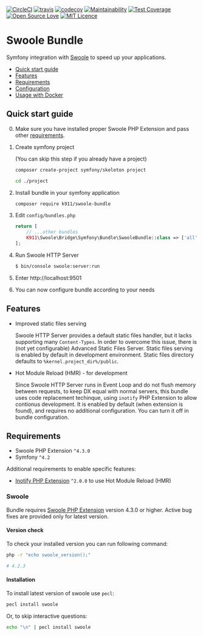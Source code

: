 [![CircleCI](https://circleci.com/gh/k911/swoole-bundle.svg?style=svg)](https://circleci.com/gh/k911/swoole-bundle)
[![travis](https://api.travis-ci.org/k911/swoole-bundle.svg?branch=develop)](https://travis-ci.org/k911/swoole-bundle)
[![codecov](https://codecov.io/gh/k911/swoole-bundle/branch/develop/graph/badge.svg)](https://codecov.io/gh/k911/swoole-bundle)
[![Maintainability](https://api.codeclimate.com/v1/badges/1d73a214622bba769171/maintainability)](https://codeclimate.com/github/k911/swoole-bundle/maintainability)
[![Test Coverage](https://api.codeclimate.com/v1/badges/1d73a214622bba769171/test_coverage)](https://codeclimate.com/github/k911/swoole-bundle/test_coverage)
[![Open Source Love](https://badges.frapsoft.com/os/v1/open-source.svg?v=103)](https://github.com/ellerbrock/open-source-badges/)
[![MIT Licence](https://badges.frapsoft.com/os/mit/mit.svg?v=103)](https://opensource.org/licenses/mit-license.php)

# Swoole Bundle
Symfony integration with [Swoole](https://www.swoole.co.uk/) to speed up your applications.

- [Quick start guide](#quick-start-guide)
- [Features](#features)
- [Requirements](#requirements)
- [Configuration](./docs/configuration-reference.md)
- [Usage with Docker](./docs/docker-usage.md)

## Quick start guide
0. Make sure you have installed proper Swoole PHP Extension and pass other [requirements](#requirements).

1. Create symfony project

    (You can skip this step if you already have a project)

    ```bash
    composer create-project symfony/skeleton project

    cd ./project
    ```

2. Install bundle in your symfony application

    ```bash
    composer require k911/swoole-bundle
    ```

3. Edit `config/bundles.php`

    ```php
    return [
        // ...other bundles
        K911\Swoole\Bridge\Symfony\Bundle\SwooleBundle::class => ['all' => true],
    ];
    ```

4. Run Swoole HTTP Server

    ```bash
    $ bin/console swoole:server:run
    ```

5. Enter http://localhost:9501

6. You can now configure bundle according to your needs

## Features

- Improved static files serving
    
    Swoole HTTP Server provides a default static files handler, but it lacks supporting many `Content-Types`. In order to overcome this issue, there is (not yet configurable) Advanced Static Files Server. Static files serving is enabled by default in development environment. Static files directory defaults to `%kernel.project_dir%/public`. 

- Hot Module Reload (HMR) - for development

    Since Swoole HTTP Server runs in Event Loop and do not flush memory between requests, to keep DX equal with normal servers, this bundle uses code replacement techinque, using `inotify` PHP Extension to allow contionus development. It is enabled by default (when extension is found), and requires no additional configuration. You can turn it off in bundle configuration. 

## Requirements

- Swoole PHP Extension `^4.3.0`
- Symfony `^4.2`

Additional requirements to enable specific features:
- [Inotify PHP Extension](https://pecl.php.net/package/inotify) `^2.0.0` to use Hot Module Reload (HMR)

### Swoole
Bundle requires [Swoole PHP Extension](https://github.com/swoole/swoole-src) version 4.3.0 or higher. Active bug fixes are provided only for latest version.


#### Version check
To check your installed version you can run following command:

```bash
php -r "echo swoole_version();"

# 4.2.3
```

#### Installation

To install latest version of swoole use `pecl`:

```bash
pecl install swoole
```

Or, to skip interactive questions:

```bash
echo "\n" | pecl install swoole 
```




